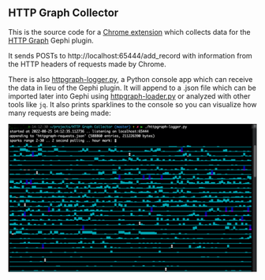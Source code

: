 ## HTTP Graph Collector

This is the source code for a [Chrome extension](https://chrome.google.com/webstore/detail/http-graph-collector/lkkdeokncfjlinldgikoabgknklnnkoe) which collects data for the [HTTP Graph](https://github.com/phreakocious/gephi-plugins/tree/master/modules/HttpGraph) Gephi plugin.

It sends POSTs to http://localhost:65444/add_record with information from the HTTP headers of requests made by Chrome.

There is also [httpgraph-logger.py](httpgraph-logger.py), a Python console app which can receive the data in lieu of the Gephi plugin.  It will append to a .json file which can be imported later into Gephi using [httpgraph-loader.py](httpgraph-loader.py) or analyzed with other tools like `jq`.  It also prints sparklines to the console so you can visualize how many requests are being made:

![sample of httpgraph-logger.py output](https://github.com/phreakocious/HTTP-Graph-Collector/blob/master/httpgraph-logger_screenshot.png?raw=true)
